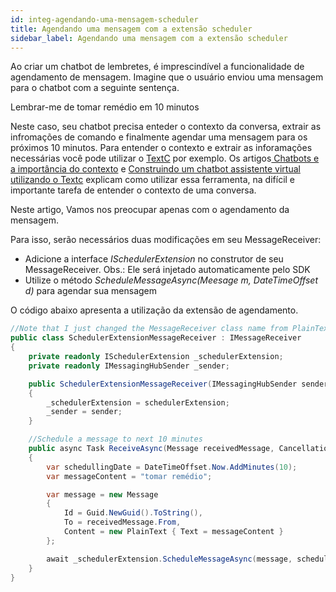 ```yaml
---
id: integ-agendando-uma-mensagem-scheduler
title: Agendando uma mensagem com a extensão scheduler
sidebar_label: Agendando uma mensagem com a extensão scheduler
---
```


Ao criar um chatbot de lembretes, é imprescindível a funcionalidade de agendamento de mensagem. Imagine que o usuário enviou uma mensagem para o chatbot com a seguinte sentença.

Lembrar-me de tomar remédio em 10 minutos

Neste caso, seu chatbot precisa enteder o contexto da conversa, extrair as infromações de comando e finalmente agendar uma mensagem para os próximos 10 minutos. Para entender o contexto e extrair as inforamações necessárias você pode utilizar o [TextC](https://github.com/takenet/textc-csharp) por exemplo. Os artigos[ Chatbots e a importância do contexto](https://help.blip.ai/hc/pt-br/articles/360000664031) e [Construindo um chatbot assistente virtual utilizando o Textc](https://help.blip.ai/hc/pt-br/articles/360000648192) explicam como utilizar essa ferramenta, na difícil e importante tarefa de entender o contexto de uma conversa.

Neste artigo, Vamos nos preocupar apenas com o agendamento da mensagem.

Para isso, serão necessários duas modificações em seu MessageReceiver:

* Adicione a interface *ISchedulerExtension* no construtor de seu MessageReceiver. Obs.: Ele será injetado automaticamente pelo SDK
* Utilize o método *ScheduleMessageAsync(Meesage m, DateTimeOffset d)* para agendar sua mensagem

O código abaixo apresenta a utilização da extensão de agendamento.

```csharp
//Note that I just changed the MessageReceiver class name from PlainTextMessageReceiver to SchedulerExtensionMessageReceiver
public class SchedulerExtensionMessageReceiver : IMessageReceiver
{
    private readonly ISchedulerExtension _schedulerExtension;
    private readonly IMessagingHubSender _sender;

    public SchedulerExtensionMessageReceiver(IMessagingHubSender sender, ISchedulerExtension schedulerExtension)
    {
        _schedulerExtension = schedulerExtension;
        _sender = sender;
    }

    //Schedule a message to next 10 minutes
    public async Task ReceiveAsync(Message receivedMessage, CancellationToken cancellationToken)
    {
        var schedullingDate = DateTimeOffset.Now.AddMinutes(10);
        var messageContent = "tomar remédio";

        var message = new Message
        {
            Id = Guid.NewGuid().ToString(),
            To = receivedMessage.From,
            Content = new PlainText { Text = messageContent }
        };

        await _schedulerExtension.ScheduleMessageAsync(message, schedullingDate);
    }
}
```
